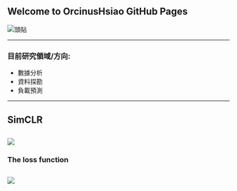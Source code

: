 ## Welcome to OrcinusHsiao GitHub Pages


![頭貼](https://avatars.githubusercontent.com/u/40197751?s=460&u=9a3d416adaba4f1d690094704be90deb9896c57e&v=4)

--------------------------------------------------------

### 目前研究領域/方向:
  - 數據分析
  - 資料探勘
  - 負載預測

-------------
## SimCLR
![](https://i.imgur.com/ITbyWoN.png)
------------------------------------------------------

### The loss function
![](https://latex.codecogs.com/svg.latex?\Large&space;\ell_{i,j}=-log\frac{\exp(\mathrm{sim}(z_i,z_j)/\tau)}{\sum_{k=1}^{2N}\mathbb{I}_{k\not\=i}\exp(\mathrm{sim}(z_i,z_k)/\tau)})
--------------------------------------------------
